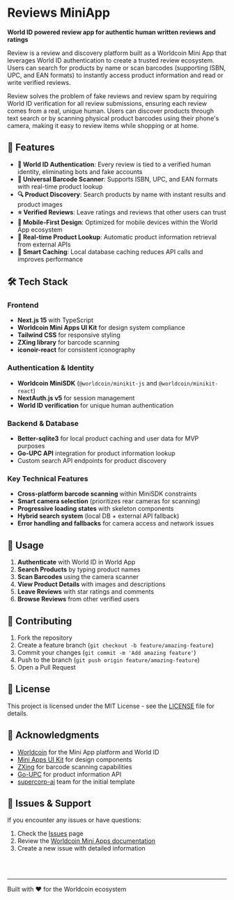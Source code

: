# Reviews MiniApp

**World ID powered review app for authentic human written reviews and ratings**

Review is a review and discovery platform built as a Worldcoin Mini App that leverages World ID authentication to create a trusted review ecosystem. Users can search for products by name or scan barcodes (supporting ISBN, UPC, and EAN formats) to instantly access product information and read or write verified reviews.

Review solves the problem of fake reviews and review spam by requiring World ID verification for all review submissions, ensuring each review comes from a real, unique human. Users can discover products through text search or by scanning physical product barcodes using their phone's camera, making it easy to review items while shopping or at home.

## 🌟 Features

- **🔐 World ID Authentication**: Every review is tied to a verified human identity, eliminating bots and fake accounts
- **📱 Universal Barcode Scanner**: Supports ISBN, UPC, and EAN formats with real-time product lookup
- **🔍 Product Discovery**: Search products by name with instant results and product images
- **⭐ Verified Reviews**: Leave ratings and reviews that other users can trust
- **📲 Mobile-First Design**: Optimized for mobile devices within the World App ecosystem
- **🚀 Real-time Product Lookup**: Automatic product information retrieval from external APIs
- **💾 Smart Caching**: Local database caching reduces API calls and improves performance

## 🛠️ Tech Stack

### Frontend
- **Next.js 15** with TypeScript
- **Worldcoin Mini Apps UI Kit** for design system compliance
- **Tailwind CSS** for responsive styling
- **ZXing library** for barcode scanning
- **iconoir-react** for consistent iconography

### Authentication & Identity
- **Worldcoin MiniSDK** (`@worldcoin/minikit-js` and `@worldcoin/minikit-react`)
- **NextAuth.js v5** for session management
- **World ID verification** for unique human authentication

### Backend & Database
- **Better-sqlite3** for local product caching and user data for MVP purposes
- **Go-UPC API** integration for product information lookup
- Custom search API endpoints for product discovery

### Key Technical Features
- **Cross-platform barcode scanning** within MiniSDK constraints
- **Smart camera selection** (prioritizes rear cameras for scanning)
- **Progressive loading states** with skeleton components
- **Hybrid search system** (local DB + external API fallback)
- **Error handling and fallbacks** for camera access and network issues


## 📱 Usage

1. **Authenticate** with World ID in World App
2. **Search Products** by typing product names
3. **Scan Barcodes** using the camera scanner
4. **View Product Details** with images and descriptions
5. **Leave Reviews** with star ratings and comments
6. **Browse Reviews** from other verified users


## 🤝 Contributing

1. Fork the repository
2. Create a feature branch (`git checkout -b feature/amazing-feature`)
3. Commit your changes (`git commit -m 'Add amazing feature'`)
4. Push to the branch (`git push origin feature/amazing-feature`)
5. Open a Pull Request


## 📄 License

This project is licensed under the MIT License - see the [LICENSE](LICENSE) file for details.

## 🙏 Acknowledgments

- [Worldcoin](https://worldcoin.org) for the Mini App platform and World ID
- [Mini Apps UI Kit](https://github.com/worldcoin/mini-apps-ui-kit) for design components
- [ZXing](https://github.com/zxing-js/library) for barcode scanning capabilities
- [Go-UPC](https://go-upc.com) for product information API
- [supercorp-ai](https://github.com/supercorp-ai) team for the initial template

## 🐛 Issues & Support

If you encounter any issues or have questions:
1. Check the [Issues](../../issues) page
2. Review the [Worldcoin Mini Apps documentation](https://docs.worldcoin.org/mini-apps)
3. Create a new issue with detailed information

<br>
<br>

---

Built with ❤️ for the Worldcoin ecosystem
